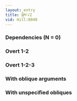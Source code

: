 ```yaml
---
layout: entry
title: སྐེམ་√2
vid: Hill:0049
---
```

### Dependencies (N = 0)


### Overt 1-2


### Overt 1-2-3


### With oblique arguments


### With unspecified obliques
